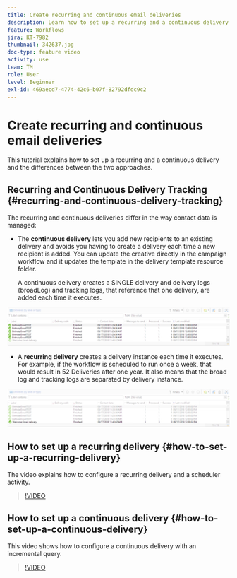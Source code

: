 ```yaml
---
title: Create recurring and continuous email deliveries
description: Learn how to set up a recurring and a continuous delivery and understand the differences between the two approaches.
feature: Workflows
jira: KT-7982
thumbnail: 342637.jpg
doc-type: feature video
activity: use
team: TM
role: User
level: Beginner
exl-id: 469aecd7-4774-42c6-b07f-82792dfdc9c2
---
```

# Create recurring and continuous email deliveries

This tutorial explains how to set up a recurring and a continuous delivery and the differences between the two approaches.  

## Recurring and Continuous Delivery Tracking {#recurring-and-continuous-delivery-tracking}

The recurring and continuous deliveries differ in the way contact data is managed:

* The **continuous delivery** lets you add new recipients to an existing delivery and avoids you having to create a delivery each time a new recipient is added. You can update the creative directly in the campaign workflow and it updates the template in the delivery template resource folder.  
  
  A continuous delivery creates a SINGLE delivery and delivery logs (broadLog) and tracking logs, that reference that one delivery, are added each time it executes.

![Continuous Delivery](/help/assets/delivery_continuous.jpg)

* A **recurring delivery** creates a delivery instance each time it executes. For example, if the workflow is scheduled to run once a week, that would result in 52 Deliveries after one year. It also means that the broad log and tracking logs are separated by delivery instance.

![Recurring Delivery](/help/assets/delivery_recurring.jpg)

## How to set up a recurring delivery {#how-to-set-up-a-recurring-delivery}

The video explains how to configure a recurring delivery and a scheduler activity.

>[!VIDEO](https://video.tv.adobe.com/v/342638?quality=12&learn=on)

## How to set up a continuous delivery {#how-to-set-up-a-continuous-delivery}

This video shows how to configure a continuous delivery with an incremental query.

>[!VIDEO](https://video.tv.adobe.com/v/342637?quality=12&learn=on)
